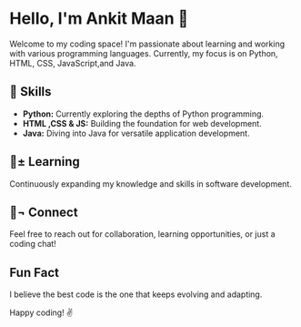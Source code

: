 # Hello, I'm Ankit Maan 👋

Welcome to my coding space! I'm passionate about learning and working with various programming languages. Currently, my focus is on Python, HTML, CSS, JavaScript,and Java.

## 🔰 Skills

- **Python:** Currently exploring the depths of Python programming.
- **HTML ,CSS & JS:** Building the foundation for web development.
- **Java:** Diving into Java for versatile application development.

## 🌃± Learning

Continuously expanding my knowledge and skills in software development.

## 📖¬ Connect

Feel free to reach out for collaboration, learning opportunities, or just a coding chat!

##  Fun Fact

I believe the best code is the one that keeps evolving and adapting.

Happy coding! ✌️
